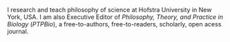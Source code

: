 I research and teach philosophy of science at Hofstra University in New York, USA. I am also Executive Editor of *Philosophy, Theory, and Practice in Biology* (*PTPBio*), a free-to-authors, free-to-readers, scholarly, open acess journal.
